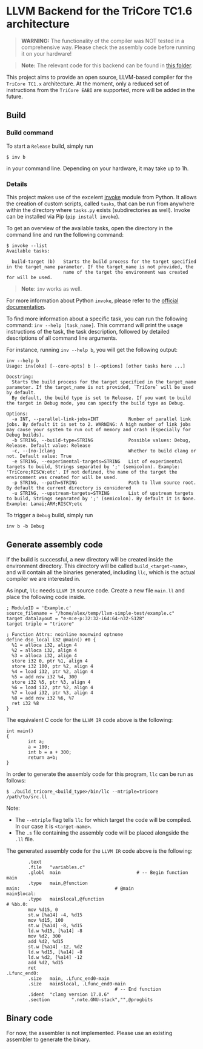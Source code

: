 # LLVM Backend for the TriCore TC1.6 architecture
> **WARNING:** The functionality of the compiler was NOT tested in a comprehensive way. Please check the assembly code before running it on your hardware! 

> **Note:** The relevant code for this backend can be found in [this folder](llvm/lib/Target/TriCore/).

This project aims to provide an open source, LLVM-based compiler for the `TriCore TC1.x` architecture. At the moment, only a reduced set of instructions from the `TriCore EABI` are supported, more will be added in the future.

## Build
### Build command
To start a `Release` build, simply run
```
$ inv b
``` 
in your command line. Depending on your hardware, it may take up to 1h.

### Details

This project makes use of the excelent [invoke](https://www.pyinvoke.org/) module from Python. It allows the creation of custom scripts, called `tasks`, that can be run from anywhere within the directory where `tasks.py` exists (subdirectories as well). Invoke can be installed via Pip (`pip install invoke`).

To get an overview of the available tasks, open the directory in the command line and run the following command:
```
$ invoke --list
Available tasks:

  build-target (b)   Starts the build process for the target specified in the target_name parameter. If the target_name is not provided, the
                     name of the target the environment was created for will be used.
```
>**Note**: `inv` works as well.

For more information about Python `invoke`, please refer to the [official documentation](https://docs.pyinvoke.org/en/stable/).

To find more information about a specific task, you can run the following command: `inv --help [task_name]`. This command will print the usage instructions of the task, the task description, followed by detailed descriptions of all command line arguments.

For instance, running `inv --help b`, you will get the following output:
```
inv --help b
Usage: inv[oke] [--core-opts] b [--options] [other tasks here ...]

Docstring:
  Starts the build process for the target specified in the target_name parameter. If the target_name is not provided, `TriCore` will be used by default.
  By default, the build type is set to Release. If you want to build the target in Debug mode, you can specify the build type as Debug.

Options:
  -a INT, --parallel-link-jobs=INT           Number of parallel link jobs. By default it is set to 2. WARNING: A high number of link jobs may cause your system to run out of memory and crash (Especially for Debug builds).
  -b STRING, --build-type=STRING             Possible values: Debug, Release. Default value: Release
  -c, --[no-]clang                           Whether to build clang or not. Default value: True
  -e STRING, --experimental-targets=STRING   List of experimental targets to build, Strings separated by ';' (semicolon). Example: 'TriCore;RISCW;etc'. If not defined, the name of the target the environment was created for will be used.
  -p STRING, --path=STRING                   Path to llvm source root. By default the current directory is considered
  -u STRING, --upstream-targets=STRING       List of upstream targets to build, Strings separated by ';' (semicolon). By default it is None. Example: Lanai;ARM;RISCV;etc
```
To trigger a `Debug` build, simply run 

```
inv b -b Debug
```

## Generate assembly code

If the build is successful, a new directory will be created inside the environment directory. This directory will be called `build_<target-name>`, and will contain all the binaries generated, including `llc`, which is the actual compiler we are interested in.

As input, `llc` needs `LLVM IR` source code. Create a new file `main.ll` and place the following code inside.
```
; ModuleID = 'Example.c'
source_filename = "/home/alex/temp/llvm-simple-test/example.c"
target datalayout = "e-m:e-p:32:32-i64:64-n32-S128"
target triple = "tricore"

; Function Attrs: noinline nounwind optnone
define dso_local i32 @main() #0 {
  %1 = alloca i32, align 4
  %2 = alloca i32, align 4
  %3 = alloca i32, align 4
  store i32 0, ptr %1, align 4
  store i32 100, ptr %2, align 4
  %4 = load i32, ptr %2, align 4
  %5 = add nsw i32 %4, 300
  store i32 %5, ptr %3, align 4
  %6 = load i32, ptr %2, align 4
  %7 = load i32, ptr %3, align 4
  %8 = add nsw i32 %6, %7
  ret i32 %8
}
```
The equivalent C code for the `LLVM IR` code above is the following:
```
int main()
{
        int a;
        a = 100;
        int b = a + 300;
        return a+b;
}
``` 

In order to generate the assembly code for this program, `llc` can be run as follows:

```
$ ./build_tricore_<build_type>/bin/llc --mtriple=tricore /path/to/src.ll
```

Note: 
  - The `--mtriple` flag tells `llc` for which target the code will be compiled. In our case it is `<target-name>`.
  - The `.s` file containing the assembly code will be placed alongside the `.ll` file.

The generated assembly code for the `LLVM IR` code above is the following:
```
        .text
        .file   "variables.c"
        .globl  main                            # -- Begin function main
        .type   main,@function
main:                                   # @main
main$local:
        .type   main$local,@function
# %bb.0:
        mov %d15, 0
        st.w [%a14] -4, %d15
        mov %d15, 100
        st.w [%a14] -8, %d15
        ld.w %d15, [%a14] -8
        mov %d2, 300
        add %d2, %d15
        st.w [%a14] -12, %d2
        ld.w %d15, [%a14] -8
        ld.w %d2, [%a14] -12
        add %d2, %d15
        ret
.Lfunc_end0:
        .size   main, .Lfunc_end0-main
        .size   main$local, .Lfunc_end0-main
                                        # -- End function
        .ident  "clang version 17.0.6"
        .section        ".note.GNU-stack","",@progbits
```

## Binary code
For now, the assembler is not implemented. Please use an existing assembler to generate the binary.
